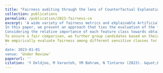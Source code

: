 ```yaml
---
title: "Fairness auditing through the lens of Counterfactual Explanations"
collection: publications
permalink: /publication/2023-fairness-ce
excerpt: 'A wide variety of fairness metrics and eXplainable Artificial Intelligence (XAI) approaches have been proposed in the literature to identify bias in machine learning (ML) models that are used in critical real-life contexts. 
In this paper, we present an approach that ties the evaluation of the fairness of machine learning models to the _expense_ (or conversely the simplicity) of generating counterfactual explanations (CFE).
Considering the relative importance of each feature class towards obtaining the desired outcome, we attribute different scores to each feature value and propose model-agnostic concepts of Qualification and Effort, respectively, indicating the candidate\'s strength and the adjustments that must be made to the candidate\'s profile in order to alter the classifier\'s output. 
To ensure a fair comparison, we further group candidates based on their Qualification scores. We additionally utilize KL-divergence to capture the complex disparities between distributions of the CFE Efforts among the sensitive groups. 
We empirically evaluate fairness among different sensitive classes for several classifiers on two real-world datasets. We find that the majority of classifiers exhibit unfair propensities towards the minority groups; however, some models exacerbate the bias more than others. Also, we find that classifiers tend to behave differently for members of different Qualification groups. Our results show that our method can successfully be used for fairness evaluation of classification models based on CFEs.
'
date: 2023-01-01
venue: 'Under Review'
paperurl: ''   
citation: 'Y Deldjoo, M Varasteh, YM Bahram, N Tintarev (2023). &quot;Fairness auditing through the lens of Counterfactual Explanations&quot; <i>yaramohamadi.github.io</i>.'
---
```



